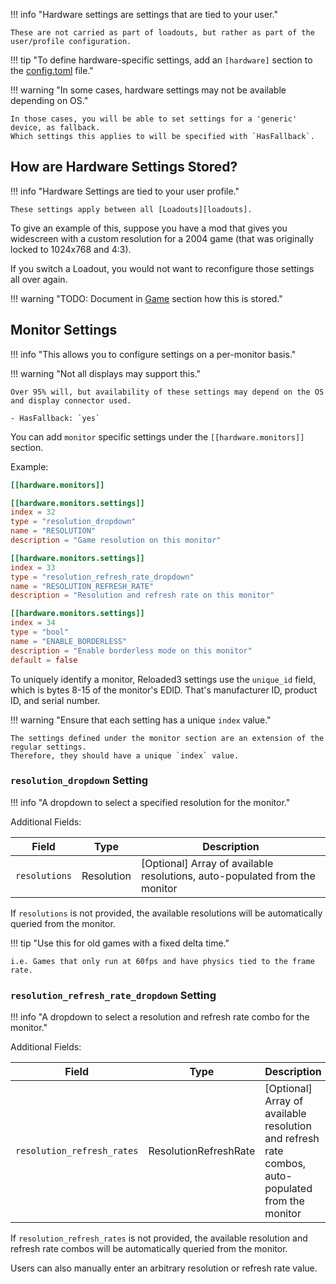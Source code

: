 !!! info "Hardware settings are settings that are tied to your user."

    These are not carried as part of loadouts, but rather as part of the user/profile configuration.

!!! tip "To define hardware-specific settings, add an `[hardware]` section to the [config.toml][config-schema] file."

!!! warning "In some cases, hardware settings may not be available depending on OS."

    In those cases, you will be able to set settings for a 'generic' device, as fallback.
    Which settings this applies to will be specified with `HasFallback`.

## How are Hardware Settings Stored?

!!! info "Hardware Settings are tied to your user profile."

    These settings apply between all [Loadouts][loadouts].

To give an example of this, suppose you have a mod that gives you widescreen with a custom resolution
for a 2004 game (that was originally locked to 1024x768 and 4:3).

If you switch a Loadout, you would not want to reconfigure those settings all over again.

!!! warning "TODO: Document in [Game][games] section how this is stored."

## Monitor Settings

!!! info "This allows you to configure settings on a per-monitor basis."

!!! warning "Not all displays may support this."

    Over 95% will, but availability of these settings may depend on the OS and display connector used.

    - HasFallback: `yes`

You can add `monitor` specific settings under the `[[hardware.monitors]]` section.

Example:

```toml
[[hardware.monitors]]

[[hardware.monitors.settings]]
index = 32
type = "resolution_dropdown"
name = "RESOLUTION"
description = "Game resolution on this monitor"

[[hardware.monitors.settings]]
index = 33
type = "resolution_refresh_rate_dropdown"
name = "RESOLUTION_REFRESH_RATE"
description = "Resolution and refresh rate on this monitor"

[[hardware.monitors.settings]]
index = 34
type = "bool"
name = "ENABLE_BORDERLESS"
description = "Enable borderless mode on this monitor"
default = false
```

To uniquely identify a monitor, Reloaded3 settings use the `unique_id` field, which is bytes
8-15 of the monitor's EDID. That's manufacturer ID, product ID, and serial number.

!!! warning "Ensure that each setting has a unique `index` value."

    The settings defined under the monitor section are an extension of the regular settings.
    Therefore, they should have a unique `index` value.

### `resolution_dropdown` Setting

!!! info "A dropdown to select a specified resolution for the monitor."

Additional Fields:

| Field         | Type       | Description                                                                |
| ------------- | ---------- | -------------------------------------------------------------------------- |
| `resolutions` | Resolution | [Optional] Array of available resolutions, auto-populated from the monitor |

If `resolutions` is not provided, the available resolutions will be automatically queried from the monitor.

!!! tip "Use this for old games with a fixed delta time."

    i.e. Games that only run at 60fps and have physics tied to the frame rate.

### `resolution_refresh_rate_dropdown` Setting

!!! info "A dropdown to select a resolution and refresh rate combo for the monitor."

Additional Fields:

| Field                      | Type                  | Description                                                                                       |
| -------------------------- | --------------------- | ------------------------------------------------------------------------------------------------- |
| `resolution_refresh_rates` | ResolutionRefreshRate | [Optional] Array of available resolution and refresh rate combos, auto-populated from the monitor |

If `resolution_refresh_rates` is not provided, the available resolution and refresh rate combos
will be automatically queried from the monitor.

Users can also manually enter an arbitrary resolution or refresh rate value.

[config-schema]: ./Config-Schema.md
[loadouts]: ../../Server/Storage/Loadouts/About.md
[games]: ../../Server/Storage/Games/About.md